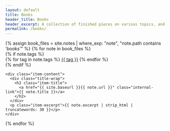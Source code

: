 ```yaml
---
layout: default
title: Books
header_title: Books
header_excerpt: A collection of finished pieces on various topics, and bullshit.
permalink: /books/
---
```



<div class="item-wrap">
{% assign book_files = site.notes | where_exp: "note", "note.path contains 'books'" %}
{% for note in book_files %}
  <div class="item-contain">
    {% if note.tags %}
      <div class="item-tag-wrap">
        {% for tag in note.tags %}
          <a href="#" class="item-tag">{{ tag }}</a>
        {% endfor %}
      </div>
    {% endif %}
    
    <div class="item-content">
      <div class="title-wrap">
        <h2 class="item-title">
          <a href="{{ site.baseurl }}{{ note.url }}" class="internal-link">{{ note.title }}</a>
        </h2>
      </div>
      <p class="item-excerpt">{{ note.excerpt | strip_html | truncatewords: 30 }}</p>
    </div>
  </div>
{% endfor %}
</div>